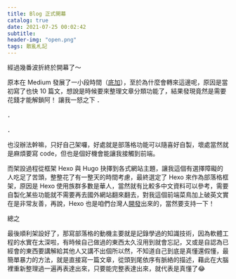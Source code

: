```yaml
---
title: Blog 正式開幕
catalog: true
date: 2021-07-25 00:02:42
subtitle:
header-img: "open.png"
tags: 散亂札記
---
```

經過幾番波折終於開幕了～

原本在 Medium 發展了一小段時間（[底加](https://max-lin.medium.com/)），至於為什麼會轉來這邊呢，原因是當初寫了也快 10 篇文，想說是時候要來整理文章分類功能了，結果發現竟然是需要花錢才能解鎖阿！
讓我一怒之下
．

．

．

也沒辦法幹嘛，只好自己架囉，好處就是部落格功能可以隨喜好自製，壞處當然就是麻煩要寫 code，但也是個好機會能讓我接觸到前端。

而架設過程從框架 Hexo 與 Hugo 抉擇到各式網站主題，讓我這個有選擇障礙的人吃足了苦頭，整整花了有一整天的時間考慮，最終選定了 Hexo 來作為部落格框架，原因是 Hexo 使用族群多數是華人，當然就有比較多中文資料可以參考，需要自製化某些功能就不需要再去國外網站翻來翻去，對我這個前端菜鳥加上破英文實在是非常友善，再說，Hexo 也是咱們台灣人[開發](https://zespia.tw/blog/2012/10/11/hexo-debut/)出來的，當然要支持一下！

總之

最後順利架設好了，那寫部落格的動機主要就是記錄學過的知識技術，因為軟體工程的水實在太深啦，有時候自己做過的東西太久沒用到就會忘記，又或是自認為已經會的東西要講解給其他人又講不出個所以然，不知道自己到底是真懂還假懂，最簡單暴力的方法，就是直接寫一篇文章，從頭到尾依序有脈絡的描述，藉此在大腦裡重新整理過一遍再表達出來，只要能完整表達出來，就代表是真懂了😂
